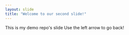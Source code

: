 ```yaml
---
layout: slide
title: "Welcome to our second slide!"
---
```

This is my demo repo's slide
Use the left arrow to go back!
